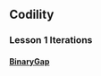 ## Codility


### Lesson 1 Iterations
#### [BinaryGap](https://github.com/hayami226/Codility/blob/master/Lesson1_BinaryGap.java)


